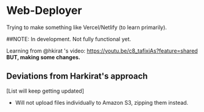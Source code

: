 # Web-Deployer
Trying to make something like Vercel/Netlify (to learn primarily).

##NOTE: In development. Not fully functional yet.

Learning from @hkirat 's video: https://youtu.be/c8_tafixiAs?feature=shared **BUT, making some changes.**
## Deviations from Harkirat's approach 
[List will keep getting updated]
- Will not upload files individually to Amazon S3, zipping them instead.
